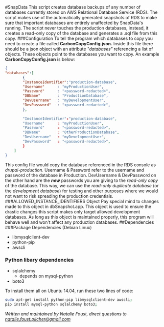 #SnapData
This script creates database backups of any number of databases currently stored
on AWS Relational Database Service (RDS). The script makes use of the 
automatically generated snapshots of RDS to make sure that important databases
are entirely unaffected by SnapData's running. The script never touches the
production databases, instead, it creates a read-only copy of the database and
generates a .sql file from this copy.
###Configuration
To tell the program which databases to copy you need to create a file called
**CarbonCopyConfig.json.** Inside this file there should be a json object with an
attribute *"databases"* referencing a list of objects. These objects point to the
databases you want to copy. An example **CarbonCopyConfig.json** is below:
```json
{
"databases":[
        {
        "InstanceIdentifier":"production-database",
        "Username"      : "myProductionUser",
        "Password"      : "<password-redacted>",
        "DBName"        : "ProductionDatabase",
        "DevUsername"   : "myDevelopmentUser",
        "DevPassword"   : "<password-redacted>",
        },
        
        "InstanceIdentifier":"production-database",
        "Username"      : "myProductionUser",
        "Password"      : "<password-redacted>",
        "DBName"        : "OtherProductionDatabase",
        "DevUsername"   : "myDevelopmentUser",
        "DevPassword"   : "<password-redacted>",
        }
    ]
}
```

This config file would copy the database referenced in the RDS console as
*drupal-production*. Username & Password refer to the username and password of
the database in Production. DevUsername & DevPassword on the other hand are the
***new*** passwords you are giving to the *read-only copy* of the database. This
way, we can use the *read-only duplicate database* (or the *development database*)
for testing and other purposes where we would not want to risk spreading the
production credentials.
###ALLOWED_INSTANCE_IDENTIFIERS Object
Pay special mind to changes made to this object in dbSnapshot.app. This object is
used to ensure the drastic changes this script makes only target allowed 
development databases. As long as this object is maintained properly, this
program will behave well and won't affect any production databases.
##Dependencies
###Package Dependencies (Debian Linux)
- libmysqlclient-dev
- python-pip
- awscli

### Python libary dependencies
- sqlalchemy
  - depends on mysql-python
- boto3

To install them all on Ubuntu 14.04, run these two lines of code:

```bash
sudo apt-get install python-pip libmysqlclient-dev awscli;
pip install mysql-python sqlalchemy boto3;
```


*Written and maintained by Natalie Foust, direct questions to natalie.foust.pilcher@gmail.com*